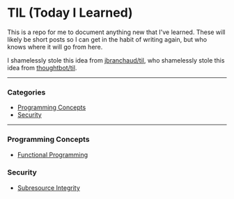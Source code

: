 # TIL (Today I Learned)

This is a repo for me to document anything new that I've learned. These will likely be short posts so I can get in the habit of writing again, but who knows where it will go from here.

I shamelessly stole this idea from [jbranchaud/til](https://github.com/jbranchaud/til), who shamelessly stole this idea from [thoughtbot/til](https://github.com/thoughtbot/til).

---

### Categories

- [Programming Concepts](#programming-concepts)
- [Security](#security)

---

### Programming Concepts

- [Functional Programming](programming/functional-programming.md)

### Security

- [Subresource Integrity](security/subresource-integrity.md)
